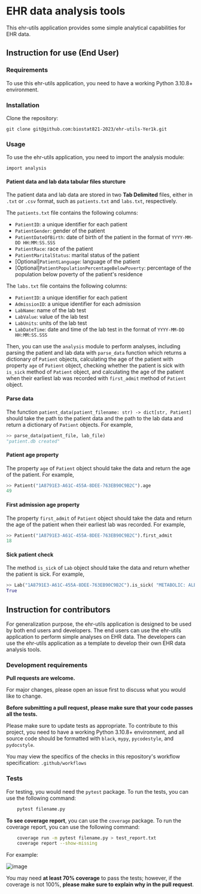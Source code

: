 # EHR data analysis tools

This ehr-utils application provides some simple analytical capabilities for EHR data.

## Instruction for use (End User)

### Requirements

To use this ehr-utils application, you need to have a working Python 3.10.8+ environment.

### Installation

Clone the repository:

    git clone git@github.com:biostat821-2023/ehr-utils-Yer1k.git

### Usage

To use the ehr-utils application, you need to import the analysis module:

    import analysis

#### Patient data and lab data tabular files sturcture

The patient data and lab data are stored in two **Tab Delimited** files, either in `.txt` or `.csv` format, such as `patients.txt` and `labs.txt`, respectively.

The `patients.txt` file contains the following columns:

- `PatientID`: a unique identifier for each patient
- `PatientGender`: gender of the patient
- `PatientDateOfBirth`: date of birth of the patient in the format of `YYYY-MM-DD HH:MM:SS.SSS`
- `PatientRace`: race of the patient
- `PatientMaritalStatus`: marital status of the patient
- [Optional]`PatientLanguage`: language of the patient
- [Optional]`PatientPopulationPercentageBelowPoverty`: percentage of the population below poverty of the patient's residence

The `labs.txt` file contains the following columns:

- `PatientID`: a unique identifier for each patient
- `AdmissionID`: a unique identifier for each admission
- `LabName`: name of the lab test
- `LabValue`: value of the lab test
- `LabUnits`: units of the lab test
- `LabDateTime`: date and time of the lab test in the format of `YYYY-MM-DD HH:MM:SS.SSS`


Then, you can use the `analysis` module to perform analyses, including parsing the patient and lab data with `parse_data` function which returns a dictionary of `Patient` objects, calculating the age of the patient with property `age` of `Patient` object, checking whether the patient is sick with `is_sick` method of `Patient` object, and calculating the age of the patient when their earliest lab was recorded with `first_admit` method of `Patient` object.


#### Parse data
The function `patient_data(patient_filename: str) -> dict[str, Patient]` should take the path to the patient data and the path to the lab data and return a dictionary of `Patient` objects. For example,

```python
>> parse_data(patient_file, lab_file)
"patient.db created"
```

#### Patient age property
The property `age` of `Patient` object should take the data and return the age of the patient. For example,

```python
>> Patient("1A8791E3-A61C-455A-8DEE-763EB90C9B2C").age
49
```

#### First admission age property
The property `first_admit` of `Patient` object should take the data and return the age of the patient when their earliest lab was recorded. For example,

```python
>> Patient("1A8791E3-A61C-455A-8DEE-763EB90C9B2C").first_admit
18
```

#### Sick patient check
The method `is_sick` of `Lab` object should take the data and return whether the patient is sick. For example,

```python
>> Lab("1A8791E3-A61C-455A-8DEE-763EB90C9B2C").is_sick( "METABOLIC: ALBUMIN", ">", 4.0)
True
```


## Instruction for contributors

For generalization purpose, the ehr-utils application is designed to be used by both end users and developers. The end users can use the ehr-utils application to perform simple analyses on EHR data. The developers can use the ehr-utils application as a template to develop their own EHR data analysis tools.

### Development requirements
**Pull requests are welcome.**

For major changes, please open an issue first to discuss what you would like to change. 

**Before submitting a pull request, please make sure that your code passes all the tests.**

Please make sure to update tests as appropriate. To contribute to this project, you need to have a working Python 3.10.8+ environment, and all source code should be formatted with `black`, `mypy`, `pycodestyle`, and `pydocstyle`. 

You may view the specifics of the checks in this repository's workflow specification: `.github/workflows`

### Tests
For testing, you would need the `pytest` package. To run the tests, you can use the following command:
```bash
    pytest filename.py
```

**To see coverage report**, you can use the `coverage` package. To run the coverage report, you can use the following command:
```bash
    coverage run -m pytest filename.py > test_report.txt
    coverage report --show-missing
```

For example:

![image](https://user-images.githubusercontent.com/81750079/230937155-ddac79dd-4402-4895-87ae-598be8f3d6d9.png)

You may need **at least 70% coverage** to pass the tests; however, if the coverage is not 100%, **please make sure to explain why in the pull request**.
